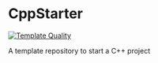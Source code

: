 # CppStarter

[![Template Quality](https://github.com/brobeson/CppStarter/actions/workflows/template_quality.yaml/badge.svg)](https://github.com/brobeson/CppStarter/actions/workflows/template_quality.yaml)

A template repository to start a C++ project
